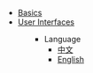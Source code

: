 <ul>
<li><a href="#/en-us/basics/">Basics</a></li>
<li><a href="#/en-us/user-interfaces/"> User Interfaces</a></li>
<ul>

* Language
  * [中文](zh-cn/)
  * [English](en-us/)
